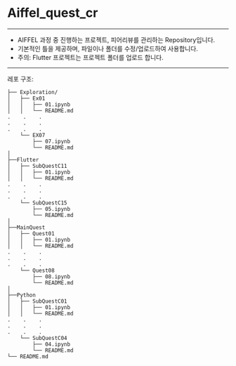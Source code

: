 Aiffel_quest_cr
=============

---------------------------  

* AIFFEL 과정 중 진행하는 프로젝트, 피어리뷰를 관리하는 Repository입니다.  
* 기본적인 틀을 제공하며, 파일이나 폴더를 수정/업로드하여 사용합니다.  
* 주의: Flutter 프로젝트는 프로젝트 폴더를 업로드 합니다.  

----------------------------  

레포 구조:  

```plaintext
├── Exploration/
│   ├── Ex01
│   │   ├── 01.ipynb
│   │   └── README.md
.    .    .   
.    .    .     
.    .    .     
    └── EX07
        ├── 07.ipynb
        └── README.md
│        
├──Flutter
│   ├── SubQuestC11
│   │   ├── 01.ipynb
│   │   └── README.md
.    .    .   
.    .    .     
.    .    .     
    └── SubQuestC15
        ├── 05.ipynb
        └── README.md
│        
├──MainQuest
│   ├── Quest01
│   │   ├── 01.ipynb
│   │   └── README.md
.    .    .   
.    .    .     
.    .    .     
    └── Quest08
        ├── 08.ipynb
        └── README.md
│        
├──Python
│   ├── SubQuestC01
│   │   ├── 01.ipynb
│   │   └── README.md
.    .    .   
.    .    .     
.    .    .     
    └── SubQuestC04
        ├── 04.ipynb
        └── README.md
└── README.md


```
